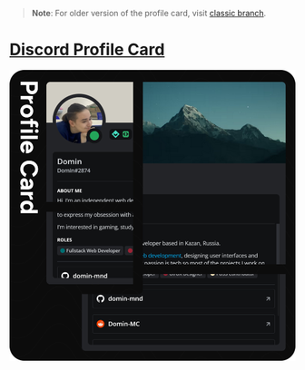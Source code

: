 > **Note**: For older version of the profile card, visit [classic branch](https://github.com/Domin-MND/profile-card/tree/classic).

# [Discord Profile Card](https://blog.domin.pro/post/astro-is-crazy-good)

[![Card](/public/preview/card.png)](https://blog.domin.pro/post/astro-is-crazy-good)
